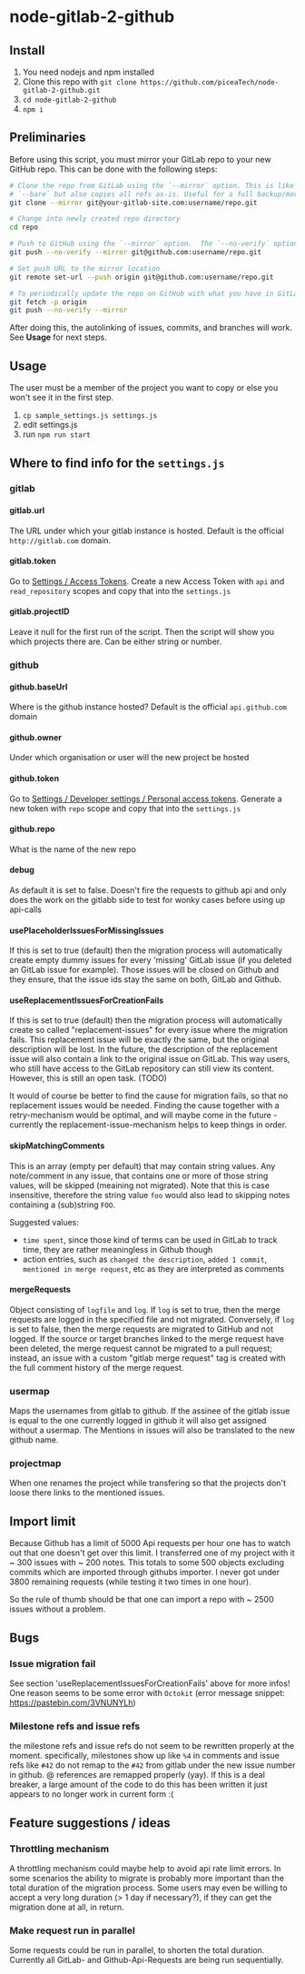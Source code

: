 # node-gitlab-2-github

## Install

1. You need nodejs and npm installed
1. Clone this repo with `git clone https://github.com/piceaTech/node-gitlab-2-github.git`
1. `cd node-gitlab-2-github`
1. `npm i`

## Preliminaries

Before using this script, you must mirror your GitLab repo to your new GitHub repo. This can be done with the following steps:

```bash
# Clone the repo from GitLab using the `--mirror` option. This is like
# `--bare` but also copies all refs as-is. Useful for a full backup/move.
git clone --mirror git@your-gitlab-site.com:username/repo.git

# Change into newly created repo directory
cd repo

# Push to GitHub using the `--mirror` option.  The `--no-verify` option skips any hooks.
git push --no-verify --mirror git@github.com:username/repo.git

# Set push URL to the mirror location
git remote set-url --push origin git@github.com:username/repo.git

# To periodically update the repo on GitHub with what you have in GitLab
git fetch -p origin
git push --no-verify --mirror
```

After doing this, the autolinking of issues, commits, and branches will work. See **Usage** for next steps.

## Usage

The user must be a member of the project you want to copy or else you won't see it in the first step.

1. `cp sample_settings.js settings.js`
1. edit settings.js
1. run `npm run start`

## Where to find info for the `settings.js`

### gitlab

#### gitlab.url

The URL under which your gitlab instance is hosted. Default is the official `http://gitlab.com` domain.

#### gitlab.token

Go to [Settings / Access Tokens](https://gitlab.com/profile/personal_access_tokens). Create a new Access Token with `api` and `read_repository` scopes and copy that into the `settings.js`

#### gitlab.projectID

Leave it null for the first run of the script. Then the script will show you which projects there are. Can be either string or number.

### github

#### github.baseUrl

Where is the github instance hosted? Default is the official `api.github.com` domain

#### github.owner

Under which organisation or user will the new project be hosted

#### github.token

Go to [Settings / Developer settings / Personal access tokens](https://github.com/settings/tokens). Generate a new token with `repo` scope and copy that into the `settings.js`

#### github.repo

What is the name of the new repo

#### debug

As default it is set to false. Doesn't fire the requests to github api and only does the work on the gitlabb side to test for wonky cases before using up api-calls

#### usePlaceholderIssuesForMissingIssues

If this is set to true (default) then the migration process will automatically create empty dummy issues for every 'missing' GitLab issue (if you deleted an GitLab issue for example). Those issues will be closed on Github and they ensure, that the issue ids stay the same on both, GitLab and Github.

#### useReplacementIssuesForCreationFails

If this is set to true (default) then the migration process will automatically create so called "replacement-issues" for every issue where the migration fails. This replacement issue will be exactly the same, but the original description will be lost. In the future, the description of the replacement issue will also contain a link to the original issue on GitLab. This way users, who still have access to the GitLab repository can still view its content. However, this is still an open task. (TODO)

It would of course be better to find the cause for migration fails, so that no replacement issues would be needed. Finding the cause together with a retry-mechanism would be optimal, and will maybe come in the future - currently the replacement-issue-mechanism helps to keep things in order.

#### skipMatchingComments

This is an array (empty per default) that may contain string values. Any note/comment in any issue, that contains one or more of those string values, will be skipped (meaining not migrated). Note that this is case insensitive, therefore the string value `foo` would also lead to skipping notes containing a (sub)string `FOO`.

Suggested values:

- `time spent`, since those kind of terms can be used in GitLab to track time, they are rather meaningless in Github though
- action entries, such as `changed the description`, `added 1 commit`, `mentioned in merge request`, etc as they are interpreted as comments

#### mergeRequests

Object consisting of `logfile` and `log`. If `log` is set to true, then the merge requests are logged in the specified file and not migrated. Conversely, if `log` is set to false, then the merge requests are migrated to GitHub and not logged. If the source or target branches linked to the merge request have been deleted, the merge request cannot be migrated to a pull request; instead, an issue with a custom "gitlab merge request" tag is created with the full comment history of the merge request.

### usermap

Maps the usernames from gitlab to github. If the assinee of the gitlab issue is equal to the one currently logged in github it will also get assigned without a usermap. The Mentions in issues will also be translated to the new github name.

### projectmap

When one renames the project while transfering so that the projects don't loose there links to the mentioned issues.

## Import limit

Because Github has a limit of 5000 Api requests per hour one has to watch out that one doesn't get over this limit. I transferred one of my project with it ~ 300 issues with ~ 200 notes. This totals to some 500 objects excluding commits which are imported through githubs importer. I never got under 3800 remaining requests (while testing it two times in one hour).

So the rule of thumb should be that one can import a repo with ~ 2500 issues without a problem.

## Bugs

### Issue migration fail

See section 'useReplacementIssuesForCreationFails' above for more infos!
One reason seems to be some error with `Octokit` (error message snippet: https://pastebin.com/3VNUNYLh)

### Milestone refs and issue refs

the milestone refs and issue refs do not seem to be rewritten properly at the
moment. specifically, milestones show up like `%4` in comments
and issue refs like `#42` do not remap to the `#42` from gitlab under the new
issue number in github. @ references are remapped properly (yay). If this is a
deal breaker, a large amount of the code to do this has been written it just
appears to no longer work in current form :(

## Feature suggestions / ideas

### Throttling mechanism

A throttling mechanism could maybe help to avoid api rate limit errors.
In some scenarios the ability to migrate is probably more important than the total
duration of the migration process. Some users may even be willing to accept a very long duration (> 1 day if necessary?), if they can get the migration done at all, in return.

### Make request run in parallel

Some requests could be run in parallel, to shorten the total duration. Currently all GitLab- and Github-Api-Requests are being run sequentially.
